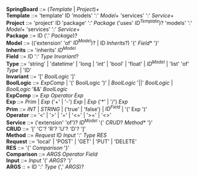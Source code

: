 **SpringBoard** ::= (*Template* | *Project*)+  
**Template** ::= 'template' ID 'models' ':' *Model*+ 'services' ':' *Service*+  
**Project** ::= 'project' ID 'package' ':' *Package* ('uses' *ID<sup>Template</sup>*)? 'models' ':' *Model*+ 'services' ':' *Service*+  
**Package** ::= ID ('.' *Package*)?  
**Model** ::= (('extension' 'of' *ID<sup>Model</sup>*)? | ID *Inherits*?) '{' *Field** '}'  
**Inherits** ::= 'inherits' *ID<sup>Model</sup>*  
**Field** ::= ID ':' *Type* *Invariant*?  
**Type** ::= 'string' | 'datetime' | 'long | 'int' | 'bool' | 'float' | *ID<sup>Model</sup>* | 'list' 'of' *Type* | 'ID'  
**Invariant** ::= '[' *BoolLogic* ']'   
**BoolLogic** ::= *ExpComp* | '(' BoolLogic ')' | *BoolLogic* '||' *BoolLogic* | *BoolLogic* '&&' *BoolLogic*  
**ExpComp** ::= *Exp* *Operator* *Exp*  
**Exp** ::= *Prim* | *Exp* ('+' | '-') *Exp* | *Exp* ('\*' | '/') *Exp*  
**Prim** ::= *INT* | *STRING* | ('true' | 'false') | *ID<sup>Field</sup>* | '(' Exp ')'  
**Operator** ::= '<' | '>' | '=' | '<=' | '>=' | '<>'  
**Service** ::= ('extension' 'of')? *ID<sup>Model</sup>* '{' *CRUD*? *Method** '}'  
**CRUD** ::= '[' 'C'?  'R'?  'U'?  'D'? ']'  
**Method** ::= *Request* ID *Input* ':' *Type* *RES*  
**Request** ::= 'local' | 'POST' | 'GET' | 'PUT' | 'DELETE'  
**RES** ::= '{' *Comparison* '}'  
**Comparison** ::= *ARGS* *Operator* *Field*  
**Input** ::= *Input* '(' *ARGS*? ')'  
**ARGS** :: = ID ':' *Type* (',' *ARGS*)?